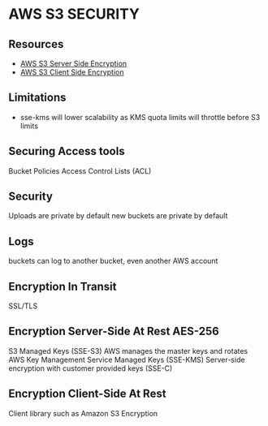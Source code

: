 # AWS S3 SECURITY

## Resources

- [AWS S3 Server Side Encryption](https://docs.aws.amazon.com/AmazonS3/latest/userguide/serv-side-encryption.html)
- [AWS S3 Client Side Encryption](https://docs.aws.amazon.com/AmazonS3/latest/userguide/UsingClientSideEncryption.html)


## Limitations

- sse-kms will lower scalability as KMS quota limits will throttle before S3 limits

## Securing Access tools
Bucket Policies
Access Control Lists (ACL)

## Security
Uploads are private by default
new buckets are private by default

## Logs
buckets can log to another bucket, even another AWS account

## Encryption In Transit
SSL/TLS

## Encryption Server-Side At Rest AES-256
S3 Managed Keys (SSE-S3)
AWS manages the master keys and rotates
AWS Key Management Service Managed Keys (SSE-KMS)
Server-side encryption with customer provided keys (SSE-C)

## Encryption Client-Side At Rest
Client library such as Amazon S3 Encryption

